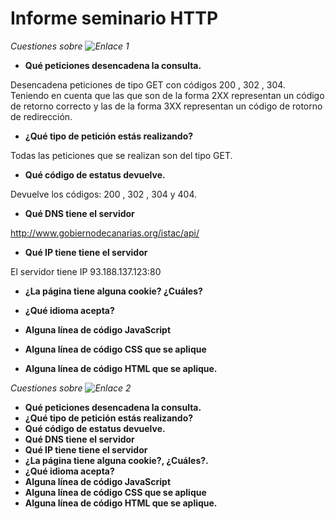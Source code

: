 # Informe seminario HTTP

*Cuestiones sobre ![Enlace 1](http://www.gobiernodecanarias.org/istac/api/)*

* **Qué peticiones desencadena la consulta.** 
 
Desencadena peticiones de tipo GET con códigos 200 , 302 , 304. 
 Teniendo en cuenta que las que son de la forma 2XX representan un código de retorno correcto y las de la forma 3XX representan un código de rotorno de redirección.

* **¿Qué tipo de petición estás realizando?**

 Todas las peticiones que se realizan son del tipo GET.  

* **Qué código de estatus devuelve.** 

Devuelve los códigos: 200 , 302 , 304 y 404.  

* **Qué DNS tiene el servidor**

http://www.gobiernodecanarias.org/istac/api/

* **Qué IP tiene tiene el servidor** 

El servidor tiene IP 93.188.137.123:80

* **¿La página tiene alguna cookie? ¿Cuáles?**   



* **¿Qué idioma acepta?** 


* **Alguna línea de código JavaScript**  
* **Alguna línea de código CSS que se aplique**
* **Alguna línea de código HTML que se aplique.**  

*Cuestiones sobre ![Enlace 2](http://www.gobiernodecanarias.org/istac/api/)*

* **Qué peticiones desencadena la consulta.**  
* **¿Qué tipo de petición estás realizando?**  
* **Qué código de estatus devuelve.**  
* **Qué DNS tiene el servidor**
* **Qué IP tiene tiene el servidor**  
* **¿La página tiene alguna cookie?, ¿Cuáles?.**   
* **¿Qué idioma acepta?**  
* **Alguna línea de código JavaScript**  
* **Alguna línea de código CSS que se aplique**
* **Alguna línea de código HTML que se aplique.**  
